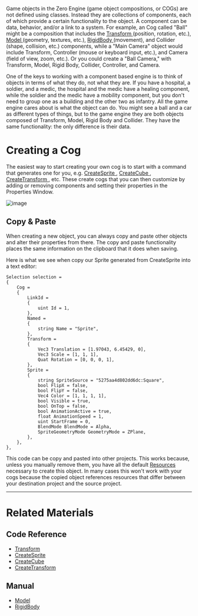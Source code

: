 Game objects in the Zero Engine (game object compositions, or COGs) are not defined using classes. Instead they are collections of components, each of which provide a certain functionality to the object. A component can be data, behavior, and/or a link to a system. For example, an Cog called "Ball" might be a composition that includes the [ Transform  ](https://github.com/ZilchEngine/ZilchDocs/blob/master/code_reference/class_reference/transform.markdown) (position, rotation, etc.), [ Model  ](https://github.com/ZilchEngine/ZilchDocs/blob/master/zero_editor_documentation/zeromanual/graphics/models.markdown) (geometry, textures, etc.), [ RigidBody  ](https://github.com/ZilchEngine/ZilchDocs/blob/master/zero_editor_documentation/zeromanual/physics/rigidbody.markdown) (movement), and Collider (shape, collision, etc.) components, while a "Main Camera" object would include Transform, Controller (mouse or keyboard input, etc.), and Camera (field of view, zoom, etc.). Or you could create a "Ball Camera," with Transform, Model, Rigid Body, Collider, Controller, and Camera.

One of the keys to working with a component based engine is to think of objects in terms of what they do, not what they are. If you have a hospital, a soldier, and a medic, the hospital and the medic have a healing component, while the soldier and the medic have a mobility component, but you don't need to group one as a building and the other two as infantry. All the game engine cares about is what the object can do. You might see a ball and a car as different types of things, but to the game engine they are both objects composed of Transform, Model, Rigid Body and Collider. They have the same functionality: the only difference is their data.

 # Creating a Cog


The easiest way to start creating your own cog is to start with a command that generates one for you, e.g. [ CreateSprite ](https://github.com/ZilchEngine/ZilchDocs/blob/master/code_reference/command_reference.markdown#createsprite), [ CreateCube ](https://github.com/ZilchEngine/ZilchDocs/blob/master/code_reference/command_reference.markdown#createcube), [ CreateTransform ](https://github.com/ZilchEngine/ZilchDocs/blob/master/code_reference/command_reference.markdown#createtransform), etc. These create cogs that you can then customize by adding or removing components and setting their properties in the Properties Window.


![image](https://media.githubusercontent.com/media/zeroengineteam/ZeroFiles/master/doc_files/47151.png)


 ## Copy & Paste


When creating a new object, you can always copy and paste other objects and alter their properties from there. The copy and paste functionality places the same information on the clipboard that it does when saving.

Here is what we see when copy our Sprite generated from CreateSprite into a text editor:

```
Selection selection = 
{
	Cog = 
	{
		LinkId = 
		{
			uint Id = 1,
		},
		Named = 
		{
			string Name = "Sprite",
		},
		Transform = 
		{
			Vec3 Translation = [1.97043, 6.45429, 0],
			Vec3 Scale = [1, 1, 1],
			Quat Rotation = [0, 0, 0, 1],
		},
		Sprite = 
		{
			string SpriteSource = "5275aa4d802dd6dc:Square",
			bool FlipX = false,
			bool FlipY = false,
			Vec4 Color = [1, 1, 1, 1],
			bool Visible = true,
			bool OnTop = false,
			bool AnimationActive = true,
			float AnimationSpeed = 1,
			uint StartFrame = 0,
			BlendMode BlendMode = Alpha,
			SpriteGeometryMode GeometryMode = ZPlane,
		},
	},
},

```


This code can be copy and pasted into other projects. This works because, unless you manually remove them, you have all the default [Resources](https://github.com/ZilchEngine/ZilchDocs/blob/master/zero_editor_documentation/zeromanual/architecture/resources.markdown) necessary to create this object. In many cases this won't work with your cogs because the copied object references resources that differ between your destination project and the source project.

---

 # Related Materials
 ## Code Reference
 - [ Transform  ](https://github.com/ZilchEngine/ZilchDocs/blob/master/code_reference/class_reference/transform.markdown)
 - [ CreateSprite ](https://github.com/ZilchEngine/ZilchDocs/blob/master/code_reference/command_reference.markdown#createsprite)
 - [ CreateCube ](https://github.com/ZilchEngine/ZilchDocs/blob/master/code_reference/command_reference.markdown#createcube)
 - [ CreateTransform ](https://github.com/ZilchEngine/ZilchDocs/blob/master/code_reference/command_reference.markdown#createtransform)

 ## Manual
 - [ Model  ](https://github.com/ZilchEngine/ZilchDocs/blob/master/zero_editor_documentation/zeromanual/graphics/models.markdown)
 - [ RigidBody  ](https://github.com/ZilchEngine/ZilchDocs/blob/master/zero_editor_documentation/zeromanual/physics/rigidbody.markdown) 

 